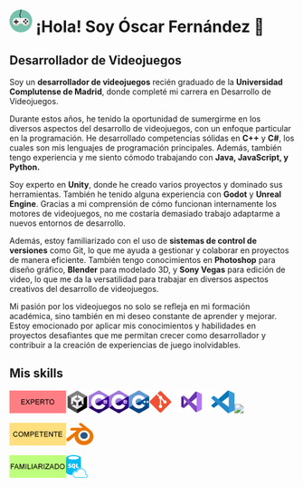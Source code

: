 <!--
# (https://raw.githubusercontent.com/mouredev/mouredev/master/mouredev_emote.png)
-->
# <img src="https://github.com/OskarFreestyle/OskarFreestyle/blob/main/Images/VideogameControllerIcon.png" width="40" height="40" /> ¡Hola! Soy Óscar Fernández 👋
## Desarrollador de Videojuegos

Soy un **desarrollador de videojuegos** recién graduado de la **Universidad Complutense de Madrid**, donde completé mi carrera en Desarrollo de Videojuegos.

Durante estos años, he tenido la oportunidad de sumergirme en los diversos aspectos del desarrollo de videojuegos, con un enfoque particular en la programación. He desarrollado competencias sólidas en **C++** y **C#**, los cuales son mis lenguajes de programación principales. Además, también tengo experiencia y me siento cómodo trabajando con **Java, JavaScript, y Python.**

Soy experto en **Unity**, donde he creado varios proyectos y dominado sus herramientas. También he tenido alguna experiencia con **Godot** y **Unreal Engine**. Gracias a mi comprensión de cómo funcionan internamente los motores de videojuegos, no me costaría demasiado trabajo adaptarme a nuevos entornos de desarrollo.

Además, estoy familiarizado con el uso de **sistemas de control de versiones** como Git, lo que me ayuda a gestionar y colaborar en proyectos de manera eficiente. También tengo conocimientos en **Photoshop** para diseño gráfico, **Blender** para modelado 3D, y **Sony Vegas** para edición de video, lo que me da la versatilidad para trabajar en diversos aspectos creativos del desarrollo de videojuegos.

Mi pasión por los videojuegos no solo se refleja en mi formación académica, sino también en mi deseo constante de aprender y mejorar. Estoy emocionado por aplicar mis conocimientos y habilidades en proyectos desafiantes que me permitan crecer como desarrollador y contribuir a la creación de experiencias de juego inolvidables.

## Mis skills
<img src="https://github.com/OskarFreestyle/OskarFreestyle/blob/main/Images/TierLevels1.png" width="100" height="40" /><img src="https://github.com/OskarFreestyle/OskarFreestyle/blob/main/Images/UnityIcon.png" height="40" style="height: 40px; width: auto;" /><img src="https://github.com/OskarFreestyle/OskarFreestyle/blob/main/Images/C%23Icon.png" height="40" style="height: 40px; width: auto;" /><img src="https://github.com/OskarFreestyle/OskarFreestyle/blob/main/Images/C%23Icon.png" height="40" style="height: 40px; width: auto;" /><img src="https://github.com/OskarFreestyle/OskarFreestyle/blob/main/Images/C%2B%2BIcon.png" height="40" style="height: 40px; width: auto;" /><img src="https://github.com/OskarFreestyle/OskarFreestyle/blob/main/Images/GitIcon.png" height="40" style="height: 40px; width: auto;" /><img src="https://github.com/OskarFreestyle/OskarFreestyle/blob/main/Images/VisualStudioIcon.png" height="40" style="height: 40px; width: auto;" /><img src="https://github.com/OskarFreestyle/OskarFreestyle/blob/main/Images/VisualStudioCodeIcon.png" height="40" style="height: 40px; width: auto;" /><img src="https://github.com/OskarFreestyle/OskarFreestyle/blob/main/Images/SonyVegasIcon.png" height="40" style="height: 40px; width: auto;" />

<img src="https://github.com/OskarFreestyle/OskarFreestyle/blob/main/Images/TierLevels2.png" width="100" height="40" /><img src="https://github.com/OskarFreestyle/OskarFreestyle/blob/main/Images/BlenderIcon.png" height="40" style="height: 40px; width: auto;" />

<img src="https://github.com/OskarFreestyle/OskarFreestyle/blob/main/Images/TierLevels3.png" width="100" height="40" /><img src="https://github.com/OskarFreestyle/OskarFreestyle/blob/main/Images/SQLIcon.png" width="38" height="40" />


<!--
**OskarFreestyle/OskarFreestyle** is a ✨ _special_ ✨ repository because its `README.md` (this file) appears on your GitHub profile.

Here are some ideas to get you started:

- 🔭 I’m currently working on ...
- 🌱 I’m currently learning ...
- 👯 I’m looking to collaborate on ...
- 🤔 I’m looking for help with ...
- 💬 Ask me about ...
- 📫 How to reach me: ...
- 😄 Pronouns: ...
- ⚡ Fun fact: ...
-->

